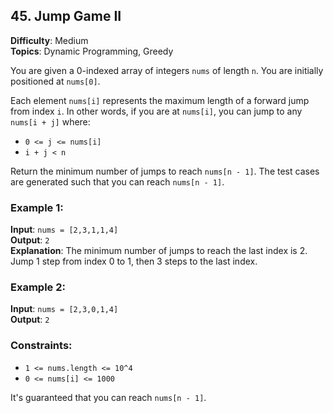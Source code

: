 ## 45. Jump Game II

**Difficulty**: Medium  
**Topics**: Dynamic Programming, Greedy

You are given a 0-indexed array of integers `nums` of length `n`. You are initially positioned at `nums[0]`.

Each element `nums[i]` represents the maximum length of a forward jump from index `i`. In other words, if you are at `nums[i]`, you can jump to any `nums[i + j]` where:

- `0 <= j <= nums[i]`
- `i + j < n`

Return the minimum number of jumps to reach `nums[n - 1]`. The test cases are generated such that you can reach `nums[n - 1]`.

### Example 1:

**Input**: `nums = [2,3,1,1,4]`  
**Output**: `2`  
**Explanation**: The minimum number of jumps to reach the last index is 2. Jump 1 step from index 0 to 1, then 3 steps to the last index.

### Example 2:

**Input**: `nums = [2,3,0,1,4]`  
**Output**: `2`  

### Constraints:
- `1 <= nums.length <= 10^4`
- `0 <= nums[i] <= 1000`

It's guaranteed that you can reach `nums[n - 1]`.
